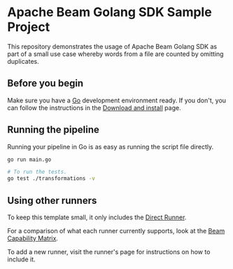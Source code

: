 # Apache Beam Golang SDK Sample Project

This repository demonstrates the usage of Apache Beam Golang SDK as part of a small use case whereby words from a file are counted by omitting duplicates.

## Before you begin

Make sure you have a [Go](https://go.dev/) development environment ready.
If you don't, you can follow the instructions in the
[Download and install](https://go.dev/doc/install) page.

## Running the pipeline

Running your pipeline in Go is as easy as running the script file directly.

```sh
go run main.go

# To run the tests.
go test ./transformations -v
```

## Using other runners

To keep this template small, it only includes the [Direct Runner](https://beam.apache.org/documentation/runners/direct/).

For a comparison of what each runner currently supports, look at the [Beam Capability Matrix](https://beam.apache.org/documentation/runners/capability-matrix/).

To add a new runner, visit the runner's page for instructions on how to include it.